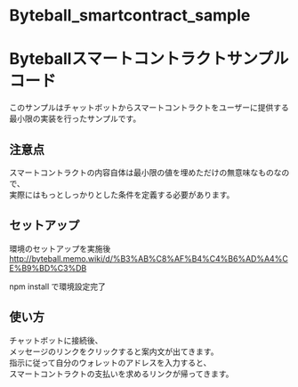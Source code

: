 # Byteball_smartcontract_sample


# Byteballスマートコントラクトサンプルコード
このサンプルはチャットボットからスマートコントラクトをユーザーに提供する  
最小限の実装を行ったサンプルです。  

## 注意点
スマートコントラクトの内容自体は最小限の値を埋めただけの無意味なものなので、  
実際にはもっとしっかりとした条件を定義する必要があります。 
   
## セットアップ
環境のセットアップを実施後  
http://byteball.memo.wiki/d/%B3%AB%C8%AF%B4%C4%B6%AD%A4%CE%B9%BD%C3%DB  

npm install 
で環境設定完了  
  
## 使い方
チャットボットに接続後、  
メッセージのリンクをクリックすると案内文が出てきます。  
指示に従って自分のウォレットのアドレスを入力すると、  
スマートコントラクトの支払いを求めるリンクが帰ってきます。  
  
